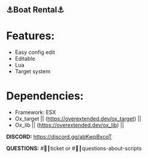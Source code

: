 ## ⚓Boat Rental⚓

# **Features:**
- Easy config edit
- Editable
- Lua
- Target system

# **Dependencies:**
- Framework: ESX
- Ox_target || (https://overextended.dev/ox_target) ||
- Ox_lib || (https://overextended.dev/ox_lib) ||

**DISCORD:** https://discord.gg/abKwpBxcqT

**QUESTIONS:** #:ticket:┃ticket or #:ticket:┃questions-about-scripts

